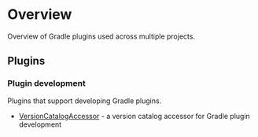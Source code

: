 # Overview

Overview of Gradle plugins used across multiple projects.

## Plugins

### Plugin development

Plugins that support developing Gradle plugins.

- [VersionCatalogAccessor](./plugin/versionCatalogAccessor/index.md) - a version catalog accessor for Gradle plugin development
